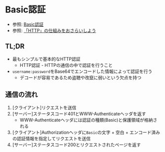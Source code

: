 # Basic認証
- 参照: [Basic認証](https://ja.wikipedia.org/wiki/Basic%E8%AA%8D%E8%A8%BC)
- 参照: [「HTTP」の仕組みをおさらいしよう](https://www.atmarkit.co.jp/ait/articles/1608/10/news021.html)

## TL;DR
- 最もシンプルで基本的なHTTP認証
  - HTTP認証 - HTTPの通信の中で認証を行うこと
- `username:password`をBase64でエンコードした情報によって認証を行う
  - デコードが容易であるため盗聴や改竄に弱いという欠点を持つ

## 通信の流れ
1. [クライアント]リクエストを送信
2. [サーバー]ステータスコード401とWWW-Authenticateヘッダを返す
    - WWW-Authenticateヘッダには認証の種類(Basic)と保護領域が格納される
3. [クライアント]Authorizationヘッダに`Basic`の文字 + 空白 + エンコード済みの認証情報を指定してリクエストを送信
4. [サーバー]ステータスコード200とリクエストされたページを返す

